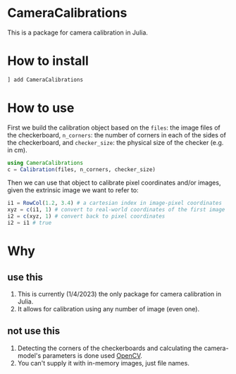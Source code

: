 # CameraCalibrations

This is a package for camera calibration in Julia.

# How to install
```julia
] add CameraCalibrations
```

# How to use
First we build the calibration object based on the `files`: the image files of the checkerboard, `n_corners`: the number of corners in each of the sides of the checkerboard, and `checker_size`: the physical size of the checker (e.g. in cm).


```julia
using CameraCalibrations
c = Calibration(files, n_corners, checker_size)
```

Then we can use that object to calibrate pixel coordinates and/or images, given the extrinsic image we want to refer to:
```julia
i1 = RowCol(1.2, 3.4) # a cartesian index in image-pixel coordinates
xyz = c(i1, 1) # convert to real-world coordinates of the first image
i2 = c(xyz, 1) # convert back to pixel coordinates
i2 ≈ i1 # true
```

# Why
## use this
1. This is currently (1/4/2023) the only package for camera calibration in Julia.
2. It allows for calibration using any number of image (even one).

## not use this
1. Detecting the corners of the checkerboards and calculating the camera-model's parameters is done used [OpenCV](https://opencv.org/).
2. You can't supply it with in-memory images, just file names.
